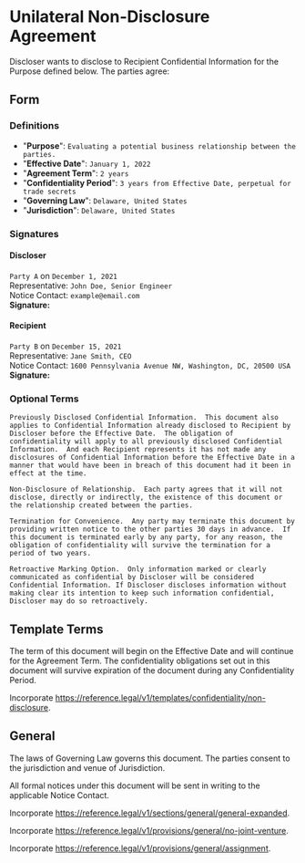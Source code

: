 # Unilateral Non-Disclosure Agreement

Discloser wants to disclose to Recipient Confidential Information for the Purpose defined below.  The parties agree:

## Form

### Definitions

* "**Purpose**": `Evaluating a potential business relationship between the parties.`
* "**Effective Date**": `January 1, 2022`
* "**Agreement Term**": `2 years`
* "**Confidentiality Period**": `3 years from Effective Date, perpetual for trade secrets`
* "**Governing Law**": `Delaware, United States`
* "**Jurisdiction**": `Delaware, United States`

### Signatures

#### Discloser

`Party A` on `December 1, 2021`  
Representative: `John Doe, Senior Engineer`  
Notice Contact: `example@email.com`  
**Signature:**

#### Recipient

`Party B` on `December 15, 2021`  
Representative: `Jane Smith, CEO`  
Notice Contact: `1600 Pennsylvania Avenue NW, Washington, DC, 20500 USA`  
**Signature:**

### Optional Terms

`Previously Disclosed Confidential Information.  This document also applies to Confidential Information already disclosed to Recipient by Discloser before the Effective Date.  The obligation of confidentiality will apply to all previously disclosed Confidential Information.  And each Recipient represents it has not made any disclosures of Confidential Information before the Effective Date in a manner that would have been in breach of this document had it been in effect at the time.`

`Non-Disclosure of Relationship.  Each party agrees that it will not disclose, directly or indirectly, the existence of this document or the relationship created between the parties.`

`Termination for Convenience.  Any party may terminate this document by providing written notice to the other parties 30 days in advance.  If this document is terminated early by any party, for any reason, the obligation of confidentiality will survive the termination for a period of two years.`

`Retroactive Marking Option.  Only information marked or clearly communicated as confidential by Discloser will be considered Confidential Information. If Discloser discloses information without making clear its intention to keep such information confidential, Discloser may do so retroactively.`

## Template Terms

The term of this document will begin on the Effective Date and will continue for the Agreement Term.  The confidentiality obligations set out in this document will survive expiration of the document during any Confidentiality Period.

Incorporate <https://reference.legal/v1/templates/confidentiality/non-disclosure>.

## General

The laws of Governing Law governs this document.  The parties consent to the jurisdiction and venue of Jurisdiction.

All formal notices under this document will be sent in writing to the applicable Notice Contact.

Incorporate <https://reference.legal/v1/sections/general/general-expanded>.

Incorporate <https://reference.legal/v1/provisions/general/no-joint-venture>.

Incorporate <https://reference.legal/v1/provisions/general/assignment>.
